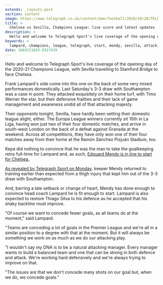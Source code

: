 ```yaml
--- 
extends: _layouts.post 
section: content 
image: https://www.telegraph.co.uk/content/dam/football/2020/10/20/TELEMMGLPICT000242416894_trans_NvBQzQNjv4Bq4-fs-jWb3f9XP86nIBrzpG3iM7Qj4BU0SeTNe8HXjRM.jpeg?impolicy=logo-overlay 
title: > 
  Chelsea vs Sevilla, Champions League: live score and latest updates 
description: > 
  Hello and welcome to Telegraph Sport's live coverage of the opening day of the 2020-21 Champions League, with Sevilla travelling to Stamford Bridge to face Chelsea.Their opponents tonight, Sevilla, have hardly been setting their domestic league alight, either.Lampard is also expected to restore Thiago Silva to his defence as he accepted that his shaky backline must improve."Of course we want to concede fewer goals, as all teams do at the moment," said Lampard."The issues are that we don't concede many shots on our goal but, when we do, we concede goals." 
keywords: > 
  lampard, champions, league, telegraph, start, mendy, sevilla, attacking, chelsea, goals, latest, live, vs, concede, won, updates, score 
date: 1603221893.9317439 
--- 
```

<div><p>Hello and welcome to Telegraph Sport's live coverage of the opening day of the 2020-21 Champions League, with Sevilla travelling to Stamford Bridge to face Chelsea.</p>
<p>Frank Lampard's side come into this one on the back of some very mixed performances domestically. Last Saturday's 3-3 draw with Southampton was a case in point. They attacked exquisitely on their home turf, with Timo Werner the star, but their defensive frailties and their lack of game management and awareness undid all of that attacking majesty.&#160;</p>
<p>Their opponents tonight, Sevilla, have hardly been setting their domestic league alight, either. The Europa League winners currently sit 10th in La Liga, having won just two of their four domestic matches, and arrive in south-west London on the back of a defeat against Granada at the weekend. Across all competitions, they have only won one of their four matches away from their home at the Ram&#243;n S&#225;nchez Pizju&#225;n Stadium, too.</p>
<p>Kepa did nothing to convince that he was the man to take the goalkeeping reins full-time for Lampard and, as such, <a href="https://www.telegraph.co.uk/football/2020/10/20/edouard-mendy-line-start-chelsea-against-sevilla/">Edouard Mendy is in line to start for Chelsea. </a></p>
<p><a href="https://www.telegraph.co.uk/football/2020/10/19/chelsea-hopefuledouard-mendy-could-back-sevilla-clash-keeper/">As revealed by Telegraph Sport on Monday,</a> keeper Mendy returned to training earlier than expected from a thigh injury that kept him out of the 3-3 draw with Southampton.</p>
<p>And, barring a late setback or change of heart, Mendy has done enough to convince head coach Lampard he is fit enough to start. Lampard is also expected to restore Thiago Silva to his defence as he accepted that his shaky backline must improve.</p>
<p>"Of course we want to concede fewer goals, as all teams do at the moment," said Lampard.</p>
<p>"Teams are conceding a lot of goals in the Premier League and we're all in a similar position to a degree with that at the moment. But it will always be something we work on as much as we do our attacking play.</p>
<p>"I wouldn't say my DNA is to be a natural attacking manager. Every manager wants to build a balanced team and one that can be strong in both defence and attack. We're working hard defensively and we're always trying to improve on that.</p>
<p>"The issues are that we don't concede many shots on our goal but, when we do, we concede goals."</p>
</div>